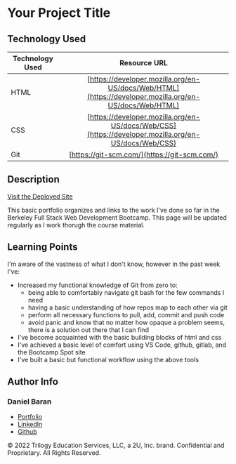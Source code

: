 # Your Project Title 

## Technology Used 

| Technology Used         | Resource URL           | 
| ------------- |:-------------:| 
| HTML    | [https://developer.mozilla.org/en-US/docs/Web/HTML](https://developer.mozilla.org/en-US/docs/Web/HTML) | 
| CSS     | [https://developer.mozilla.org/en-US/docs/Web/CSS](https://developer.mozilla.org/en-US/docs/Web/CSS)      |   
| Git | [https://git-scm.com/](https://git-scm.com/)     |    

## Description 

[Visit the Deployed Site](https://www.google.com)

This basic portfolio organizes and links to the work I've done so far in the Berkeley Full Stack Web Development Bootcamp.  This page will be updated regularly as I work thorugh the course material.





## Learning Points 

I'm aware of the vastness of what I don't know, however in the past week I've:
* Increased my functional knowledge of Git from zero to:
    * being able to comfortably navigate git bash for the few commands I need
    * having a basic understanding of how repos map to each other via git
    * perform all necessary functions to pull, add, commit and push code
    * avoid panic and know that no matter how opaque a problem seems, there is a solution out there that I can find
* I've become acquainted with the basic building blocks of html and css
* I've achieved a basic level of comfort using VS Code, github, gitlab, and the Bootcamp Spot site
* I've built a basic but functional workflow using the above tools


## Author Info


### Daniel Baran


* [Portfolio](https://www.google.com)
* [LinkedIn](https://www.linkedin.com/in/danielbaran/)
* [Github](https://github.com/danielrbaran)




© 2022 Trilogy Education Services, LLC, a 2U, Inc. brand. Confidential and Proprietary. All Rights Reserved.